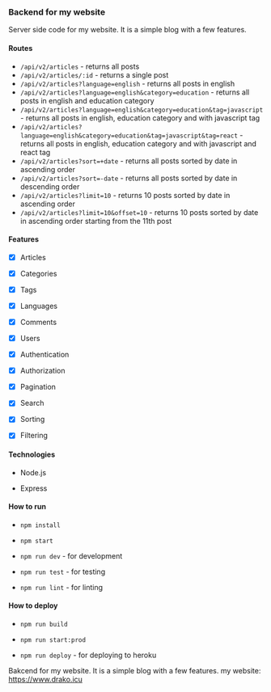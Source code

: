 ### Backend for my website

Server side code for my website. It is a simple blog with a few features.

#### Routes

- `/api/v2/articles` - returns all posts
- `/api/v2/articles/:id` - returns a single post
- `/api/v2/articles?language=english` - returns all posts in english
- `/api/v2/articles?language=english&category=education` - returns all posts in english and education category
- `/api/v2/articles?language=english&category=education&tag=javascript` - returns all posts in english, education category and with javascript tag
- `/api/v2/articles?language=english&category=education&tag=javascript&tag=react` - returns all posts in english, education category and with javascript and react tag
- `/api/v2/articles?sort=+date` - returns all posts sorted by date in ascending order
- `/api/v2/articles?sort=-date` - returns all posts sorted by date in descending order
- `/api/v2/articles?limit=10` - returns 10 posts sorted by date in ascending order
- `/api/v2/articles?limit=10&offset=10` - returns 10 posts sorted by date in ascending order starting from the 11th post



#### Features

- [x] Articles

- [x] Categories

- [x] Tags

- [x] Languages

- [x] Comments

- [x] Users

- [x] Authentication

- [x] Authorization

- [x] Pagination

- [x] Search

- [x] Sorting

- [x] Filtering

#### Technologies

- Node.js

- Express

#### How to run

- `npm install`

- `npm start`

- `npm run dev` - for development

- `npm run test` - for testing

- `npm run lint` - for linting

#### How to deploy

- `npm run build`

- `npm run start:prod`

- `npm run deploy` - for deploying to heroku

Bakcend for my website. It is a simple blog with a few features.
my website: https://www.drako.icu
